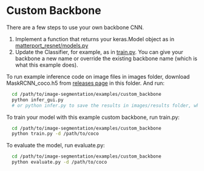 # Custom Backbone
There are a few steps to use your own backbone CNN.
1. Implement a function that returns your keras.Model object as in [matterport_resnet/models.py](https://github.com/nearthlab/image-segmentation/blob/master/examples/custom_backbone/matterport_resnet/models.py)
2. Update the Classifier, for example, as in [train.py](https://github.com/nearthlab/image-segmentation/blob/90a2a96660fb2e564de0d4f9d4593d5ed326bfe2/examples/custom_backbone/train.py#L14). You can give your backbone a new name or override the existing backbone name (which is what this example does).

To run example inference code on image files in images folder, download MaskRCNN_coco.h5 from [releases page](https://github.com/nearthlab/image-segmentation/releases) in this folder. And run:
```bash
  cd /path/to/image-segmentation/examples/custom_backbone
  python infer_gui.py
  # or python infer.py to save the results in images/results folder, which will be autamatically created
```

To train your model with this example custom backbone, run train.py:
```bash
  cd /path/to/image-segmentation/examples/custom_backbone
  python train.py -d /path/to/coco
```

To evaluate the model, run evaluate.py:
```bash
  cd /path/to/image-segmentation/examples/custom_backbone
  python evaluate.py -d /path/to/coco
```